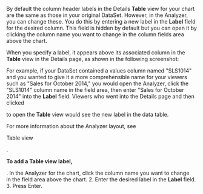

By default the column header labels in the Details
 **Table**
 view for your chart are the same as those in your original DataSet. However, in the Analyzer, you can change these. You do this by entering a new label in the
 **Label**
 field for the desired column. This field is hidden by default but you can open it by clicking the column name you want to change in the column fields area above the chart.

When you specify a label, it appears above its associated column in the
 **Table**
 view in the Details page, as shown in the following screenshot:

For example, if your DataSet contained a values column named "SLS1014" and you wanted to give it a more comprehensible name for your viewers such as "Sales for October 2014," you would open the Analyzer, click the "SLS1014" column name in the field area, then enter "Sales for October 2014" into the
 **Label**
 field. Viewers who went into the Details page and then clicked

to open the
 **Table**
 view would see the new label in the data table.


 For more information about the Analyzer layout, see

Table view

.


**To add a Table view label,**

. In the Analyzer for the chart, click the column name you want to change in the field area above the chart.
2. Enter the desired label in the
 **Label**
 field.
3. Press Enter.



